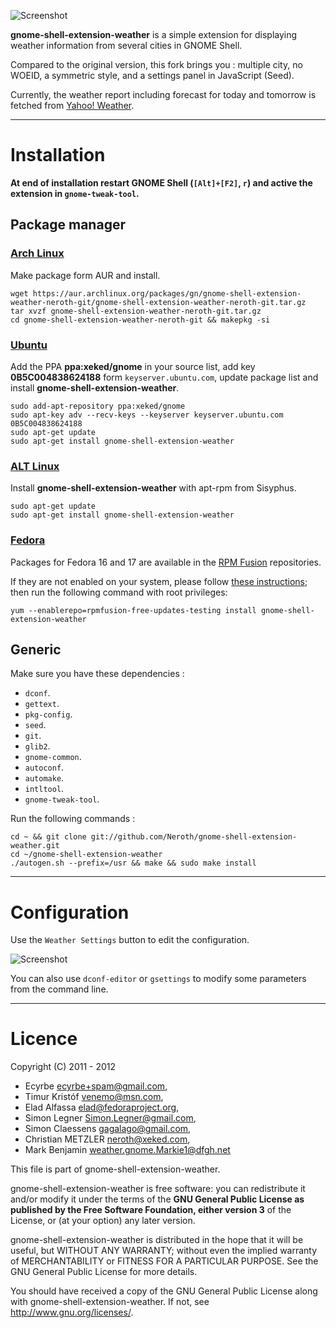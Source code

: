 ![Screenshot](https://github.com/neroth/gnome-shell-extension-weather/raw/master/data/Screenshot.jpg)

**gnome-shell-extension-weather** is a simple extension for displaying weather information from several cities in GNOME Shell.

Compared to the original version, this fork brings you : multiple city, no WOEID, a symmetric style, and a settings panel in JavaScript (Seed).

Currently, the weather report including forecast for today and tomorrow is fetched from [Yahoo! Weather](http://weather.yahoo.com/).

----

# Installation

**At end of installation restart GNOME Shell (`[Alt]+[F2]`, `r`) and active the extension in `gnome-tweak-tool`.**

## Package manager

### [Arch Linux](https://aur.archlinux.org/packages.php?ID=56028)

Make package form AUR and install.

	wget https://aur.archlinux.org/packages/gn/gnome-shell-extension-weather-neroth-git/gnome-shell-extension-weather-neroth-git.tar.gz
	tar xvzf gnome-shell-extension-weather-neroth-git.tar.gz
	cd gnome-shell-extension-weather-neroth-git && makepkg -si

### [Ubuntu](https://launchpad.net/~xeked/+archive/gnome/+packages)

Add the PPA **ppa:xeked/gnome** in your source list, add key **0B5C004838624188** form `keyserver.ubuntu.com`, update package list and install **gnome-shell-extension-weather**.

	sudo add-apt-repository ppa:xeked/gnome
	sudo apt-key adv --recv-keys --keyserver keyserver.ubuntu.com 0B5C004838624188
	sudo apt-get update
	sudo apt-get install gnome-shell-extension-weather

### [ALT Linux](http://packages.altlinux.org/en/Sisyphus/srpms/gnome-shell-extension-weather)

Install **gnome-shell-extension-weather** with apt-rpm from Sisyphus.

	sudo apt-get update
	sudo apt-get install gnome-shell-extension-weather

### [Fedora](http://download1.rpmfusion.org/free/fedora/updates/testing/17/i386/repoview/gnome-shell-extension-weather.html)

Packages for Fedora 16 and 17 are available in the [RPM Fusion](http://rpmfusion.org/) repositories.

If they are not enabled on your system, please follow [these instructions](http://rpmfusion.org/Configuration); then run the following command with root privileges: 
	
	yum --enablerepo=rpmfusion-free-updates-testing install gnome-shell-extension-weather
	
## Generic

Make sure you have these dependencies :
* `dconf`.
* `gettext`.
* `pkg-config`.
* `seed`.
* `git`.
* `glib2`.
* `gnome-common`.
* `autoconf`.
* `automake`.
* `intltool`.
* `gnome-tweak-tool`.

Run the following commands :

	cd ~ && git clone git://github.com/Neroth/gnome-shell-extension-weather.git
	cd ~/gnome-shell-extension-weather
	./autogen.sh --prefix=/usr && make && sudo make install

----

# Configuration

Use the `Weather Settings` button to edit the configuration.

![Screenshot](https://github.com/neroth/gnome-shell-extension-weather/raw/master/data/weather-settings.gif)

You can also use `dconf-editor` or `gsettings` to modify some parameters from the command line.

----

# Licence

Copyright (C) 2011 - 2012

* Ecyrbe <ecyrbe+spam@gmail.com>,
* Timur Kristóf <venemo@msn.com>,
* Elad Alfassa <elad@fedoraproject.org>,
* Simon Legner <Simon.Legner@gmail.com>,
* Simon Claessens <gagalago@gmail.com>,
* Christian METZLER <neroth@xeked.com>,
* Mark Benjamin <weather.gnome.Markie1@dfgh.net>

This file is part of gnome-shell-extension-weather.

gnome-shell-extension-weather is free software: you can redistribute it and/or modify it under the terms of the **GNU General Public License as published by the Free Software Foundation, either version 3** of the License, or (at your option) any later version.

gnome-shell-extension-weather is distributed in the hope that it will be useful, but WITHOUT ANY WARRANTY; without even the implied warranty of MERCHANTABILITY or FITNESS FOR A PARTICULAR PURPOSE.  See the GNU General Public License for more details.

You should have received a copy of the GNU General Public License along with gnome-shell-extension-weather.  If not, see <http://www.gnu.org/licenses/>.
